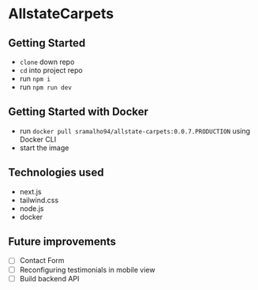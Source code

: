 # AllstateCarpets

## Getting Started

- `clone` down repo
- `cd` into project repo
- run `npm i`
- run `npm run dev`

## Getting Started with Docker

- run `docker pull sramalho94/allstate-carpets:0.0.7.PRODUCTION` using Docker CLI
- start the image

## Technologies used

- next.js
- tailwind.css
- node.js
- docker

## Future improvements

- [ ] Contact Form
- [ ] Reconfiguring testimonials in mobile view
- [ ] Build backend API
